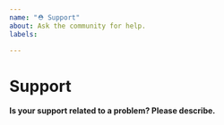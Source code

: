 ```yaml
---
name: "⛑ Support"
about: Ask the community for help.
labels: 

---
```


# Support

**Is your support related to a problem? Please describe.**
